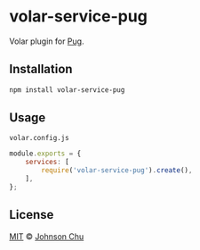 # volar-service-pug

Volar plugin for [Pug](https://pugjs.org/).

## Installation

```sh
npm install volar-service-pug
```

## Usage

`volar.config.js`

```js
module.exports = {
	services: [
		require('volar-service-pug').create(),
	],
};
```

## License

[MIT](LICENSE) © [Johnson Chu](https://github.com/johnsoncodehk)
